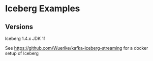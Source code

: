 # Iceberg Examples

## Versions
Iceberg 1.4.x
JDK 11

See https://github.com/Wuerike/kafka-iceberg-streaming for a docker setup of Iceberg
